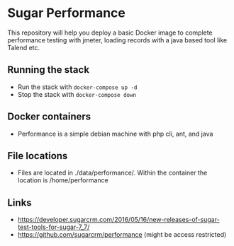 # Sugar Performance
This repository will help you deploy a basic Docker image to complete performance testing with jmeter, loading records with a java based tool like Talend etc.

## Running the stack
* Run the stack with `docker-compose up -d`
* Stop the stack with `docker-compose down`

## Docker containers
* Performance is a simple debian machine with php cli, ant, and java 

## File locations
* Files are located in ./data/performance/. Within the container the location is /home/performance

## Links
* https://developer.sugarcrm.com/2016/05/16/new-releases-of-sugar-test-tools-for-sugar-7_7/
* https://github.com/sugarcrm/performance (might be access restricted)
